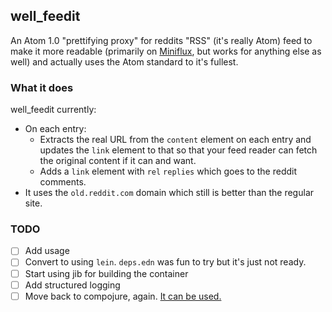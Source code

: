 well\_feedit
---

An Atom 1.0 "prettifying proxy" for reddits "RSS" (it's really Atom) feed to
make it more readable (primarily on [Miniflux](https://miniflux.app/), but
works for anything else as well) and actually uses the Atom standard to it's
fullest.

### What it does

well\_feedit currently:
* On each entry:
  * Extracts the real URL from the `content` element on each entry and updates
    the `link` element to that so that your feed reader can fetch the original
    content if it can and want.
  * Adds a `link` element with `rel` `replies` which goes to the reddit
    comments.
* It uses the `old.reddit.com` domain which still is better than the regular
  site.

### TODO

* [ ] Add usage
* [ ] Convert to using `lein`. `deps.edn` was fun to try but it's just not
  ready.
* [ ] Start using jib for building the container
* [ ] Add structured logging
* [ ] Move back to compojure, again. [It can be used.](https://github.com/weavejester/compojure/wiki/Routes-In-Detail#matching-the-uri)
